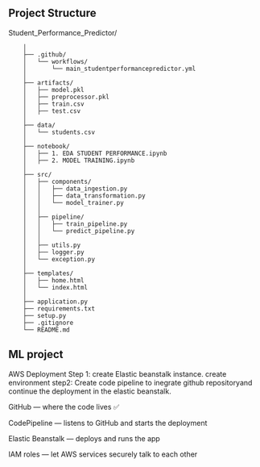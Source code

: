 ## Project Structure

Student_Performance_Predictor/

        │
        ├── .github/
        │   └── workflows/
        │       └── main_studentperformancepredictor.yml
        │
        ├── artifacts/
        │   ├── model.pkl
        │   ├── preprocessor.pkl
        │   ├── train.csv
        │   ├── test.csv
        │
        ├── data/
        │   └── students.csv
        │
        ├── notebook/
        │   ├── 1. EDA STUDENT PERFORMANCE.ipynb
        │   ├── 2. MODEL TRAINING.ipynb
        │
        ├── src/
        │   ├── components/
        │   │   ├── data_ingestion.py
        │   │   ├── data_transformation.py
        │   │   └── model_trainer.py
        │   │
        │   ├── pipeline/
        │   │   ├── train_pipeline.py
        │   │   └── predict_pipeline.py
        │   │
        │   ├── utils.py
        │   ├── logger.py
        │   └── exception.py
        │
        ├── templates/
        │   ├── home.html
        │   └── index.html
        │
        ├── application.py
        ├── requirements.txt
        ├── setup.py
        ├── .gitignore
        └── README.md


## ML project


AWS Deployment
Step 1: create Elastic beanstalk instance. create environment
step2: Create code pipeline to inegrate github repositoryand continue the deployment in the elastic beanstalk.

GitHub — where the code lives ✅

CodePipeline — listens to GitHub and starts the deployment

Elastic Beanstalk — deploys and runs the app

IAM roles — let AWS services securely talk to each other
